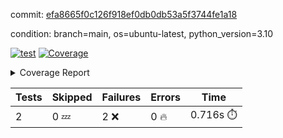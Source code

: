 commit: [efa8665f0c126f918ef0db0db53a5f3744fe1a18](https://github.com/rcmdnk/python-template/tree/efa8665f0c126f918ef0db0db53a5f3744fe1a18)

condition: branch=main, os=ubuntu-latest, python_version=3.10

[![test](https://github.com/rcmdnk/python-template/actions/workflows/test.yml/badge.svg)](https://github.com/rcmdnk/python-template/actions/runs/11716086386)
<a href="https://github.com/rcmdnk/python-template/blob/efa8665f0c126f918ef0db0db53a5f3744fe1a18/README.md"><img alt="Coverage" src="https://img.shields.io/badge/Coverage-100%25-brightgreen.svg" /></a><details><summary>Coverage Report </summary><table><tr><th>File</th><th>Stmts</th><th>Miss</th><th>Cover</th></tr><tbody><tr><td><b>TOTAL</b></td><td><b>4</b></td><td><b>0</b></td><td><b>100%</b></td></tr></tbody></table></details>

| Tests | Skipped | Failures | Errors | Time |
| ----- | ------- | -------- | -------- | ------------------ |
| 2 | 0 :zzz: | 2 :x: | 0 :fire: | 0.716s :stopwatch: |

